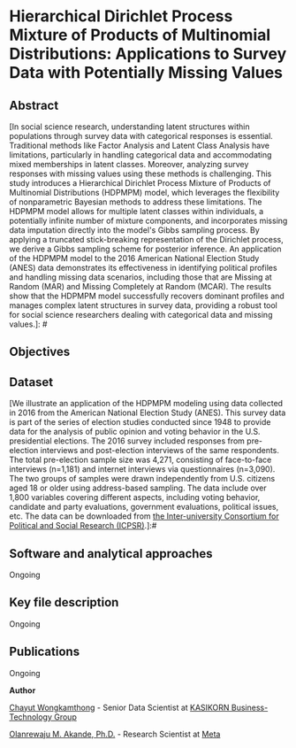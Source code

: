 # Hierarchical Dirichlet Process Mixture of Products of Multinomial Distributions: Applications to Survey Data with Potentially Missing Values

## Abstract

[In social science research, understanding latent structures within populations through survey data with categorical responses is essential. Traditional methods like Factor Analysis and Latent Class Analysis have limitations, particularly in handling categorical data and accommodating mixed memberships in latent classes. Moreover, analyzing survey responses with missing values using these methods is challenging. This study introduces a Hierarchical Dirichlet Process Mixture of Products of Multinomial Distributions (HDPMPM) model, which leverages the flexibility of nonparametric Bayesian methods to address these limitations. The HDPMPM model allows for multiple latent classes within individuals, a potentially infinite number of mixture components, and incorporates missing data imputation directly into the model's Gibbs sampling process. By applying a truncated stick-breaking representation of the Dirichlet process, we derive a Gibbs sampling scheme for posterior inference. An application of the HDPMPM model to the 2016 American National Election Study (ANES) data demonstrates its effectiveness in identifying political profiles and handling missing data scenarios, including those that are Missing at Random (MAR) and Missing Completely at Random (MCAR). The results show that the HDPMPM model successfully recovers dominant profiles and manages complex latent structures in survey data, providing a robust tool for social science researchers dealing with categorical data and missing values.]: #

[**Keywords**: Mixed-membership Models; Bayesian Inference, Hierarchical Dirichlet Process; Missing data; Nonresponse]:#

## Objectives

[This study aims to overcome limitations of traditional methods like Factor Analysis and Latent Class Analysis in analyzing survey data with categorical responses. It introduces the Hierarchical Dirichlet Process Mixture of Products of Multinomial Distributions (HDPMPM) model, which addresses challenges such as mixed memberships, infinite mixture components, and missing data. By leveraging nonparametric Bayesian methods and integrating missing data imputation into its Gibbs sampling process, the HDPMPM model provides a robust tool for uncovering latent structures. Applied to the 2016 American National Election Study (ANES), the model effectively identifies political profiles and manages complex data scenarios.]:#

## Dataset

[We illustrate an application of the HDPMPM modeling using data collected in 2016 from the American National Election Study (ANES). This survey data is part of the series of election studies conducted since 1948 to provide data for the analysis of public opinion and voting behavior in the U.S. presidential elections. The 2016 survey included responses from pre-election interviews and post-election interviews of the same respondents. The total pre-election sample size was 4,271, consisting of face-to-face interviews (n=1,181) and internet interviews via questionnaires (n=3,090). The two groups of samples were drawn independently from U.S. citizens aged 18 or older using address-based sampling. The data include over 1,800 variables covering different aspects, including voting behavior, candidate and party evaluations, government evaluations, political issues, etc.  The data can be downloaded from [the Inter-university Consortium for Political and Social Research (ICPSR)](https://www.icpsr.umich.edu/web/ICPSR/studies/36824/summary).]:#

## Software and analytical approaches

[The software and analytical approaches in this work center around custom R code developed specifically for implementing Gibbs sampling and posterior inference for the proposed model. This bespoke code efficiently handles the complexities of the Hierarchical Dirichlet Process Mixture of Products of Multinomial Distributions (HDPMPM) model, including the truncated stick-breaking representation and integrated missing data imputation. The R code is provided here in this repository.]:#

Ongoing

## Key file description
  
Ongoing

## Publications

Ongoing

**Author**

[Chayut Wongkamthong](https://chayutwo.github.io/) - Senior Data Scientist at [KASIKORN Business-Technology Group](https://www.kbtg.tech/)

[Olanrewaju M. Akande, Ph.D.](https://www.olanrewajuakande.com/) - Research Scientist at [Meta](https://about.meta.com/)
